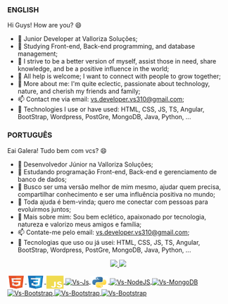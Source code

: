 ### ENGLISH ### 
Hi Guys! How are you? 😄

- 🔭 Junior Developer at Valloriza Soluções;
- 🌱 Studying Front-end, Back-end programming, and database management;
- 👯 I strive to be a better version of myself, assist those in need, share knowledge, and be a positive influence in the world;
- 🤔 All help is welcome; I want to connect with people to grow together;
- 💬 More about me: I'm quite eclectic, passionate about technology, nature, and cherish my friends and family;
- 📫 Contact me via email: vs.developer.vs310@gmail.com;
- 🧐 Technologies I use or have used: HTML, CSS, JS, TS, Angular, BootStrap, Wordpress, PostGre, MongoDB, Java, Python, ...

### PORTUGUÊS ###
Eai Galera! Tudo bem com vcs? 😄
- 🔭 Desenvolvedor Júnior na Valloriza Soluções;
- 🌱 Estudando programação Front-end, Back-end e gerenciamento de banco de dados;
- 👯 Busco ser uma versão melhor de mim mesmo, ajudar quem precisa, compartilhar conhecimento e ser uma influência positiva no mundo;
- 🤔 Toda ajuda é bem-vinda; quero me conectar com pessoas para evoluirmos juntos; 
- 💬 Mais sobre mim: Sou bem eclético, apaixonado por tecnologia, natureza e valorizo meus amigos e família;
- 📫 Contate-me pelo email: vs.developer.vs310@gmail.com;
- 🧐 Tecnologias que uso ou já usei: HTML, CSS, JS, TS, Angular, BootStrap, Wordpress, PostGre, MongoDB, Java, Python, ...


<div align="center">
  <a href="https://github.com/victorvssouza">
  <img height="180em" src="https://github-readme-stats.vercel.app/api?username=victorvssouza&show_icons=true&theme=radical&include_all_commits=true&count_private=true"/>
  <img height="180em" src="https://github-readme-stats.vercel.app/api/top-langs/?username=victorvssouza&layout=compact&langs_count=7&theme=radical"/>
</div>
<div style="display: inline_block"><br>
  <img align="center" alt="Vs-HTML" height="30" width="40" src="https://raw.githubusercontent.com/devicons/devicon/master/icons/html5/html5-original.svg">
  <img align="center" alt="Vs-CSS" height="30" width="40" src="https://raw.githubusercontent.com/devicons/devicon/master/icons/css3/css3-original.svg">
  <img align="center" alt="Vs-Js" height="30" width="40" src="https://raw.githubusercontent.com/devicons/devicon/master/icons/javascript/javascript-plain.svg">
  <img align="center" alt="Vs-Js" height="30" width="40" src="https://upload.wikimedia.org/wikipedia/commons/4/4c/Typescript_logo_2020.svg">
  <img align="center" alt="VS-Python" height="30" width="40" src="https://raw.githubusercontent.com/devicons/devicon/master/icons/python/python-original.svg">
  <img align="center" alt="Vs-NodeJS" height="30" width="40" src="https://cdn.jsdelivr.net/gh/devicons/devicon/icons/nodejs/nodejs-original-wordmark.svg">
  <img align="center" alt="Vs-MongoDB" height="30" width="40" src="https://cdn.jsdelivr.net/gh/devicons/devicon/icons/mongodb/mongodb-original-wordmark.svg">
  <img align="center" alt="Vs-Bootstrap" height="30" width="40" src="https://cdn.jsdelivr.net/gh/devicons/devicon/icons/bootstrap/bootstrap-plain-wordmark.svg" >
  <img align="center" alt="Vs-Bootstrap" height="30" width="40" src="https://angular.io/assets/images/logos/angular/angular.svg" >
  <img align="center" alt="Vs-Bootstrap" height="30" width="40" src="https://upload.wikimedia.org/wikipedia/commons/thumb/2/29/Postgresql_elephant.svg/1985px-Postgresql_elephant.svg.png" />
</div>
